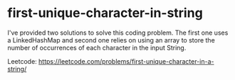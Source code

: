 # first-unique-character-in-string
I've provided two solutions to solve this coding problem. The first one uses a LinkedHashMap and second one relies on using an array to store the number of occurrences of each character in the input String.


Leetcode: https://leetcode.com/problems/first-unique-character-in-a-string/
